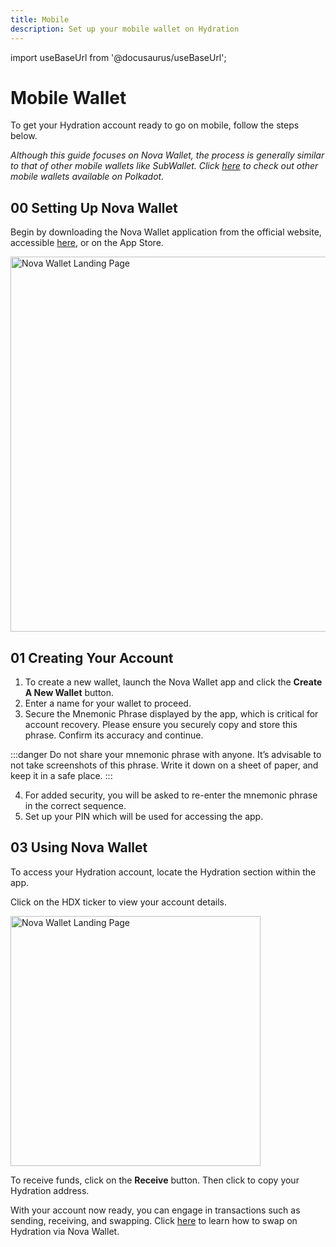 ```yaml
---
title: Mobile
description: Set up your mobile wallet on Hydration
---
```


import useBaseUrl from '@docusaurus/useBaseUrl';

# Mobile Wallet

To get your Hydration account ready to go on mobile, follow the steps below. 

*Although this guide focuses on Nova Wallet, the process is generally similar to that of other mobile wallets like SubWallet. Click [here](https://wiki.polkadot.network/docs/wallets-index) to check out other mobile wallets available on Polkadot.*

## 00 Setting Up Nova Wallet

Begin by downloading the Nova Wallet application from the official website, accessible [here](https://novawallet.io/), or on the App Store. 

<div style={{textAlign: 'left'}}>
  <img alt="Nova Wallet Landing Page" src={useBaseUrl('/howto_wallet_mobile/nova_landing.jpg')}
  width="600px" />
</div>

## 01 Creating Your Account

1. To create a new wallet, launch the Nova Wallet app and click the **Create A New Wallet** button.
2. Enter a name for your wallet to proceed.
3. Secure the Mnemonic Phrase displayed by the app, which is critical for account recovery. Please ensure you securely copy and store this phrase. Confirm its accuracy and continue.
    
:::danger
Do not share your mnemonic phrase with anyone. It’s advisable to not take screenshots of this phrase. Write it down on a sheet of paper, and keep it in a safe place.
:::
    
4. For added security, you will be asked to re-enter the mnemonic phrase in the correct sequence.
5. Set up your PIN which will be used for accessing the app.

## 03 Using Nova Wallet

To access your Hydration account, locate the Hydration section within the app.

Click on the HDX ticker to view your account details.

<div style={{textAlign: 'left'}}>
  <img alt="Nova Wallet Landing Page" src={useBaseUrl('/howto_wallet_mobile/hdx_balance.jpg')}
  width="400px" />
</div>


To receive funds, click on the **Receive** button. Then click to copy your Hydration address.

With your account now ready, you can engage in transactions such as sending, receiving, and swapping. Click [here](https://x.com/NovaWalletApp/status/1759925802265698779?s=20) to learn how to swap on Hydration via Nova Wallet.